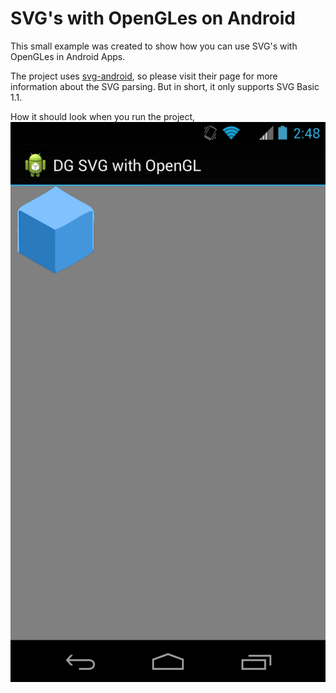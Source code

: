 SVG's with OpenGLes on Android
==============================

This small example was created to show how you can use SVG's with OpenGLes in Android Apps. 

The project uses [svg-android](https://code.google.com/p/svg-android/), so please visit their page for more information about the SVG parsing. But in short, it only supports SVG Basic 1.1. 

How it should look when you run the project,  
![Example](/HowItShouldLook.png)
